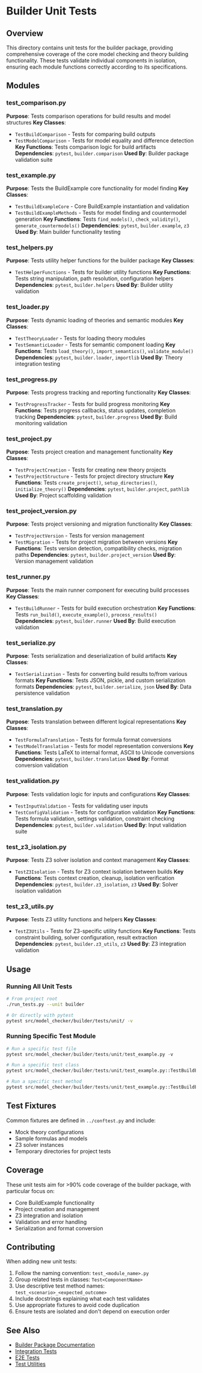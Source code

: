 # Builder Unit Tests

## Overview

This directory contains unit tests for the builder package, providing comprehensive coverage of the core model checking and theory building functionality. These tests validate individual components in isolation, ensuring each module functions correctly according to its specifications.

## Modules

### test_comparison.py
**Purpose**: Tests comparison operations for build results and model structures
**Key Classes**: 
- `TestBuildComparison` - Tests for comparing build outputs
- `TestModelComparison` - Tests for model equality and difference detection
**Key Functions**: Tests comparison logic for build artifacts
**Dependencies**: `pytest`, `builder.comparison`
**Used By**: Builder package validation suite

### test_example.py
**Purpose**: Tests the BuildExample core functionality for model finding
**Key Classes**: 
- `TestBuildExampleCore` - Core BuildExample instantiation and validation
- `TestBuildExampleMethods` - Tests for model finding and countermodel generation
**Key Functions**: Tests `find_models()`, `check_validity()`, `generate_countermodels()`
**Dependencies**: `pytest`, `builder.example`, `z3`
**Used By**: Main builder functionality testing

### test_helpers.py
**Purpose**: Tests utility helper functions for the builder package
**Key Classes**: 
- `TestHelperFunctions` - Tests for builder utility functions
**Key Functions**: Tests string manipulation, path resolution, configuration helpers
**Dependencies**: `pytest`, `builder.helpers`
**Used By**: Builder utility validation

### test_loader.py
**Purpose**: Tests dynamic loading of theories and semantic modules
**Key Classes**: 
- `TestTheoryLoader` - Tests for loading theory modules
- `TestSemanticLoader` - Tests for semantic component loading
**Key Functions**: Tests `load_theory()`, `import_semantics()`, `validate_module()`
**Dependencies**: `pytest`, `builder.loader`, `importlib`
**Used By**: Theory integration testing

### test_progress.py
**Purpose**: Tests progress tracking and reporting functionality
**Key Classes**: 
- `TestProgressTracker` - Tests for build progress monitoring
**Key Functions**: Tests progress callbacks, status updates, completion tracking
**Dependencies**: `pytest`, `builder.progress`
**Used By**: Build monitoring validation

### test_project.py
**Purpose**: Tests project creation and management functionality
**Key Classes**: 
- `TestProjectCreation` - Tests for creating new theory projects
- `TestProjectStructure` - Tests for project directory structure
**Key Functions**: Tests `create_project()`, `setup_directories()`, `initialize_theory()`
**Dependencies**: `pytest`, `builder.project`, `pathlib`
**Used By**: Project scaffolding validation

### test_project_version.py
**Purpose**: Tests project versioning and migration functionality
**Key Classes**: 
- `TestProjectVersion` - Tests for version management
- `TestMigration` - Tests for project migration between versions
**Key Functions**: Tests version detection, compatibility checks, migration paths
**Dependencies**: `pytest`, `builder.project_version`
**Used By**: Version management validation

### test_runner.py
**Purpose**: Tests the main runner component for executing build processes
**Key Classes**: 
- `TestBuildRunner` - Tests for build execution orchestration
**Key Functions**: Tests `run_build()`, `execute_example()`, `process_results()`
**Dependencies**: `pytest`, `builder.runner`
**Used By**: Build execution validation

### test_serialize.py
**Purpose**: Tests serialization and deserialization of build artifacts
**Key Classes**: 
- `TestSerialization` - Tests for converting build results to/from various formats
**Key Functions**: Tests JSON, pickle, and custom serialization formats
**Dependencies**: `pytest`, `builder.serialize`, `json`
**Used By**: Data persistence validation

### test_translation.py
**Purpose**: Tests translation between different logical representations
**Key Classes**: 
- `TestFormulaTranslation` - Tests for formula format conversions
- `TestModelTranslation` - Tests for model representation conversions
**Key Functions**: Tests LaTeX to internal format, ASCII to Unicode conversions
**Dependencies**: `pytest`, `builder.translation`
**Used By**: Format conversion validation

### test_validation.py
**Purpose**: Tests validation logic for inputs and configurations
**Key Classes**: 
- `TestInputValidation` - Tests for validating user inputs
- `TestConfigValidation` - Tests for configuration validation
**Key Functions**: Tests formula validation, settings validation, constraint checking
**Dependencies**: `pytest`, `builder.validation`
**Used By**: Input validation suite

### test_z3_isolation.py
**Purpose**: Tests Z3 solver isolation and context management
**Key Classes**: 
- `TestZ3Isolation` - Tests for Z3 context isolation between builds
**Key Functions**: Tests context creation, cleanup, isolation verification
**Dependencies**: `pytest`, `builder.z3_isolation`, `z3`
**Used By**: Solver isolation validation

### test_z3_utils.py
**Purpose**: Tests Z3 utility functions and helpers
**Key Classes**: 
- `TestZ3Utils` - Tests for Z3-specific utility functions
**Key Functions**: Tests constraint building, solver configuration, result extraction
**Dependencies**: `pytest`, `builder.z3_utils`, `z3`
**Used By**: Z3 integration validation

## Usage

### Running All Unit Tests
```bash
# From project root
./run_tests.py --unit builder

# Or directly with pytest
pytest src/model_checker/builder/tests/unit/ -v
```

### Running Specific Test Module
```python
# Run a specific test file
pytest src/model_checker/builder/tests/unit/test_example.py -v

# Run a specific test class
pytest src/model_checker/builder/tests/unit/test_example.py::TestBuildExampleCore -v

# Run a specific test method
pytest src/model_checker/builder/tests/unit/test_example.py::TestBuildExampleCore::test_init_with_valid_inputs_succeeds -v
```

## Test Fixtures

Common fixtures are defined in `../conftest.py` and include:
- Mock theory configurations
- Sample formulas and models
- Z3 solver instances
- Temporary directories for project tests

## Coverage

These unit tests aim for >90% code coverage of the builder package, with particular focus on:
- Core BuildExample functionality
- Project creation and management
- Z3 integration and isolation
- Validation and error handling
- Serialization and format conversion

## Contributing

When adding new unit tests:
1. Follow the naming convention: `test_<module_name>.py`
2. Group related tests in classes: `Test<ComponentName>`
3. Use descriptive test method names: `test_<scenario>_<expected_outcome>`
4. Include docstrings explaining what each test validates
5. Use appropriate fixtures to avoid code duplication
6. Ensure tests are isolated and don't depend on execution order

## See Also

- [Builder Package Documentation](../../README.md)
- [Integration Tests](../integration/README.md)
- [E2E Tests](../e2e/README.md)
- [Test Utilities](../utils/README.md)